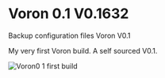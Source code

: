 # Voron 0.1 V0.1632
Backup configuration files Voron V0.1

My very first Voron build. A self sourced V0.1.

![Voron0 1 first build](https://github.com/mvdveer/Voron-V0.1/assets/19568018/b3a88a79-8ead-4a03-be42-53c1a772743a)

